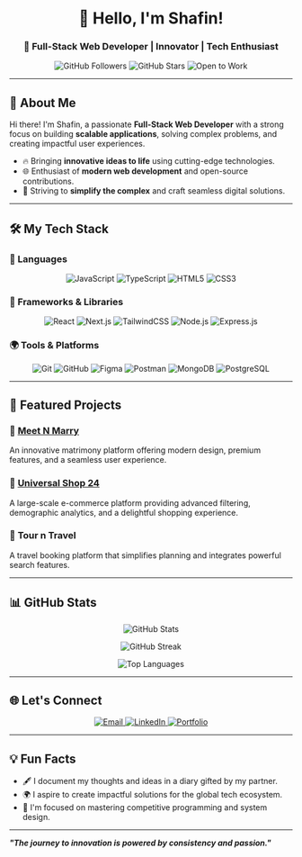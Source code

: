<h1 align="center">👋 Hello, I'm Shafin!</h1>
<h3 align="center">🚀 Full-Stack Web Developer | Innovator | Tech Enthusiast</h3>

<p align="center">
  <img src="https://img.shields.io/github/followers/Shafin?style=flat-square&logo=github&label=Followers&color=6cc644" alt="GitHub Followers" />
  <img src="https://img.shields.io/github/stars/Shafin?style=flat-square&color=FFD700&logo=github&label=GitHub%20Stars" alt="GitHub Stars" />
  <img src="https://img.shields.io/badge/Open%20to%20Work-Freelance%20%26%20Collaboration-3CB371?style=flat-square" alt="Open to Work" />
</p>

---

## 🌟 About Me

Hi there! I'm Shafin, a passionate **Full-Stack Web Developer** with a strong focus on building **scalable applications**, solving complex problems, and creating impactful user experiences.  

- 🔥 Bringing **innovative ideas to life** using cutting-edge technologies.  
- 🌐 Enthusiast of **modern web development** and open-source contributions.  
- 🎯 Striving to **simplify the complex** and craft seamless digital solutions.  

---

## 🛠️ My Tech Stack

### 🚀 Languages  
<div align="center">
  <img src="https://img.shields.io/badge/JavaScript-F7DF1E?style=for-the-badge&logo=javascript&logoColor=black" alt="JavaScript" />
  <img src="https://img.shields.io/badge/TypeScript-007ACC?style=for-the-badge&logo=typescript&logoColor=white" alt="TypeScript" />
  <img src="https://img.shields.io/badge/HTML5-E34F26?style=for-the-badge&logo=html5&logoColor=white" alt="HTML5" />
  <img src="https://img.shields.io/badge/CSS3-1572B6?style=for-the-badge&logo=css3&logoColor=white" alt="CSS3" />
</div>  

### 🌟 Frameworks & Libraries  
<div align="center">
  <img src="https://img.shields.io/badge/React-61DAFB?style=for-the-badge&logo=react&logoColor=black" alt="React" />
  <img src="https://img.shields.io/badge/Next.js-000000?style=for-the-badge&logo=nextdotjs&logoColor=white" alt="Next.js" />
  <img src="https://img.shields.io/badge/TailwindCSS-38B2AC?style=for-the-badge&logo=tailwind-css&logoColor=white" alt="TailwindCSS" />
  <img src="https://img.shields.io/badge/Node.js-339933?style=for-the-badge&logo=nodedotjs&logoColor=white" alt="Node.js" />
  <img src="https://img.shields.io/badge/Express.js-404D59?style=for-the-badge&logo=express&logoColor=white" alt="Express.js" />
</div>  

### 🌍 Tools & Platforms  
<div align="center">
  <img src="https://img.shields.io/badge/Git-F05032?style=for-the-badge&logo=git&logoColor=white" alt="Git" />
  <img src="https://img.shields.io/badge/GitHub-181717?style=for-the-badge&logo=github&logoColor=white" alt="GitHub" />
  <img src="https://img.shields.io/badge/Figma-F24E1E?style=for-the-badge&logo=figma&logoColor=white" alt="Figma" />
  <img src="https://img.shields.io/badge/Postman-FF6C37?style=for-the-badge&logo=postman&logoColor=white" alt="Postman" />
  <img src="https://img.shields.io/badge/MongoDB-47A248?style=for-the-badge&logo=mongodb&logoColor=white" alt="MongoDB" />
  <img src="https://img.shields.io/badge/PostgreSQL-336791?style=for-the-badge&logo=postgresql&logoColor=white" alt="PostgreSQL" />
</div>

---

## 📂 Featured Projects  

### 🔗 [Meet N Marry](https://www.meetnmarry.com/)  
An innovative matrimony platform offering modern design, premium features, and a seamless user experience.  

### 🔗 [Universal Shop 24](https://www.universalshop24.com/)  
A large-scale e-commerce platform providing advanced filtering, demographic analytics, and a delightful shopping experience.  

### 🔗 **Tour n Travel**  
A travel booking platform that simplifies planning and integrates powerful search features.  

---

## 📊 GitHub Stats  

<p align="center">
  <img src="https://github-readme-stats.vercel.app/api?username=Shafin&show_icons=true&theme=tokyonight" alt="GitHub Stats" />
</p>
<p align="center">
  <img src="https://github-readme-streak-stats.herokuapp.com?user=Shafin&theme=tokyonight&date_format=M%20j%5B%2C%20Y%5D" alt="GitHub Streak" />
</p>
<p align="center">
  <img src="https://github-readme-stats.vercel.app/api/top-langs/?username=Shafin&layout=compact&theme=tokyonight" alt="Top Languages" />
</p>  

---

## 🌐 Let's Connect  

<p align="center">
  <a href="mailto:your.email@example.com">
    <img src="https://img.shields.io/badge/Email-D14836?style=for-the-badge&logo=gmail&logoColor=white" alt="Email" />
  </a>
  <a href="https://www.linkedin.com/">
    <img src="https://img.shields.io/badge/LinkedIn-0A66C2?style=for-the-badge&logo=linkedin&logoColor=white" alt="LinkedIn" />
  </a>
  <a href="https://www.proitpark.com/">
    <img src="https://img.shields.io/badge/Portfolio-000000?style=for-the-badge&logo=About.me&logoColor=white" alt="Portfolio" />
  </a>
</p>  

---

## 💡 Fun Facts  
- 🖋️ I document my thoughts and ideas in a diary gifted by my partner.  
- 🌍 I aspire to create impactful solutions for the global tech ecosystem.  
- 🎯 I'm focused on mastering competitive programming and system design.  

---

**_"The journey to innovation is powered by consistency and passion."_**
